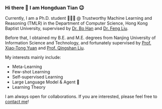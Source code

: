 ### Hi there 👋 I am Hongduan Tian 😉

Currently, I am a Ph.D. student 🧑🏻‍💻 @ Trustworthy Machine Learning and Reasoning (TMLR) in the Department of Computer Science, Hong Kong Baptist University, supervised by [Dr. Bo Han](https://bhanml.github.io/index.html) and [Dr. Feng Liu](https://fengliu90.github.io/index.html).

Before that, I obtained my B.E. and M.E. degrees from Nanjing University of Information Science and Technology, and fortunately supervised by [Prof. Xiao-Tong Yuan](https://sites.google.com/site/xtyuan1980/) and [Prof. Qingshan Liu](https://scholar.google.com/citations?user=2Pyf20IAAAAJ&hl=en).

My interests mainly include:
- Meta-Learning
- Few-shot Learning
- Self-supervised Learning
- Large Language Model & Agent 🤖️
- Learning Theory

I am always open for collaborations. If you are interested, please feel free to [contact me](mailto:hongduan.tian@gmail.com)!

<!--
**HongduanTian/HongduanTIAN** is a ✨ _special_ ✨ repository because its `README.md` (this file) appears on your GitHub profile.

Here are some ideas to get you started:

- 🔭 I’m currently working on ...
- 🌱 I’m currently learning ...
- 👯 I’m looking to collaborate on ...
- 🤔 I’m looking for help with ...
- 💬 Ask me about ...
- 📫 How to reach me: ...
- 😄 Pronouns: ...
- ⚡ Fun fact: ...
-->
